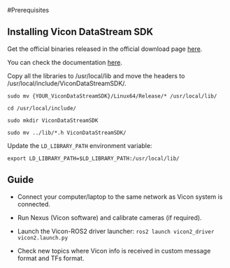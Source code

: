 #Prerequisites

## Installing Vicon DataStream SDK

Get the official binaries released in the official download page [here](https://www.vicon.com/software/datastream-sdk/?section=downloads).

You can check the documentation [here](https://docs.vicon.com/spaces/viewspace.action?key=DSSDK19).

Copy all the libraries to /usr/local/lib and move the headers to /usr/local/include/ViconDataStreamSDK/.

`sudo mv {YOUR_ViconDataStreamSDK}/Linux64/Release/* /usr/local/lib/`

`cd /usr/local/include/`

`sudo mkdir ViconDataStreamSDK`

`sudo mv ../lib/*.h ViconDataStreamSDK/`

Update the `LD_LIBRARY_PATH` environment variable:

`export LD_LIBRARY_PATH=$LD_LIBRARY_PATH:/usr/local/lib/`


## Guide

- Connect your computer/laptop to the same network as Vicon system is connected.

- Run Nexus (Vicon software) and calibrate cameras (if required).

- Launch the Vicon-ROS2 driver launcher: `ros2 launch vicon2_driver vicon2.launch.py`

- Check new topics where Vicon info is received in custom message format and TFs format.

